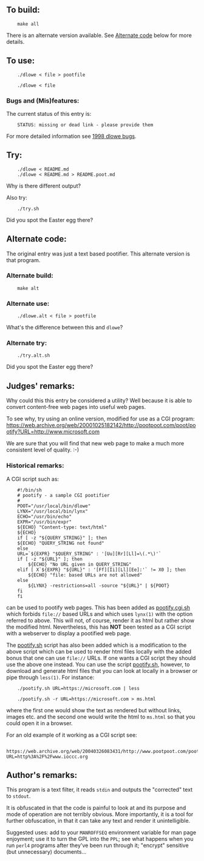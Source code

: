## To build:

```<!---sh-->
    make all
```

There is an alternate version available. See [Alternate code](#alternate-code)
below for more details.


## To use:

```<!---sh-->
    ./dlowe < file > pootfile

    ./dlowe < file
```


### Bugs and (Mis)features:

The current status of this entry is:

```
    STATUS: missing or dead link - please provide them
```

For more detailed information see [1998 dlowe bugs](../../bugs.html#1998_dlowe).


## Try:

```<!---sh-->
    ./dlowe < README.md
    ./dlowe < README.md > README.poot.md
```

Why is there different output?

Also try:

```<!---sh-->
    ./try.sh
```

Did you spot the Easter egg there?


## Alternate code:

The original entry was just a text based pootifier. This alternate version is
that program.


### Alternate build:

```<!---sh-->
    make alt
```


### Alternate use:

```
    ./dlowe.alt < file > pootfile
```

What's the difference between this and `dlowe`?


### Alternate try:

```<!---sh-->
    ./try.alt.sh
```

Did you spot the Easter egg there?


## Judges' remarks:

Why could this this entry be considered a utility?  Well because it
is able to convert content-free web pages into useful web pages.

To see why, try using an online version, modified for use as
a CGI program: <https://web.archive.org/web/20001025182142/http://pootpoot.com/poot/pootify?URL=http://www.microsoft.com>

We are sure that you will find that new web page to make a much
more consistent level of quality.  :-)


### Historical remarks:

A CGI script such as:

```<!---sh-->
    #!/bin/sh
    # pootify - a sample CGI pootifier
    #
    POOT="/usr/local/bin/dlowe"
    LYNX="/usr/local/bin/lynx"
    ECHO="/usr/bin/echo"
    EXPR="/usr/bin/expr"
    ${ECHO} "Content-type: text/html"
    ${ECHO}
    if [ -z "${QUERY_STRING}" ]; then
	${ECHO} "QUERY_STRING not found"
    else
	URL=`${EXPR} "$QUERY_STRING" : '[Uu][Rr][Ll]=\(.*\)'`
	if [ -z "${URL}" ]; then
	    ${ECHO} "No URL given in QUERY_STRING"
	elif [ X`${EXPR} "${URL}" : '[Ff][Ii][Ll][Ee]:'` != X0 ]; then
	    ${ECHO} "file: based URLs are not allowed"
	else
	    ${LYNX} -restrictions=all -source "${URL}" | ${POOT}
	fi
    fi
```

can be used to pootify web pages. This has been added as
[pootify.cgi.sh](pootify.cgi.sh) which forbids `file://` based URLs and which
uses `lynx(1)` with the option referred to above. This will not, of course,
render it as html but rather show the modified html. Nevertheless, this has
**NOT** been tested as a CGI script with a webserver to display a pootified web
page.

The [pootify.sh](pootify.sh) script has also been added which is a modification
to the above script which can be used to render html files locally with the
added bonus that one can use `file://` URLs. If one wants a CGI script they
should use the above one instead. You can use the script
[pootify.sh](pootify.sh), however, to download and generate html files that you
can look at locally in a browser or pipe through `less(1)`. For instance:

```<!---sh-->
    ./pootify.sh URL=https://microsoft.com | less

    ./pootify.sh -r URL=https://microsoft.com > ms.html
```

where the first one would show the text as rendered but without links, images
etc. and the second one would write the html to `ms.html` so that you could open
it in a browser.

For an old example of it working as a CGI script see:

```<!---sh-->
    https://web.archive.org/web/20040326083431/http://www.pootpoot.com/poot/pootify/?URL=http%3A%2F%2Fwww.ioccc.org
```


## Author's remarks:

This program is a text filter, it reads `stdin` and outputs the
"corrected" text to `stdout`.

It is obfuscated in that the code is painful to look at and
its purpose and mode of operation are not terribly obvious.
More importantly, it is a tool for further obfuscation, in that it
can take any text and render it unintelligible.

Suggested uses: add to your `MANROFFSEQ` environment variable for man page
enjoyment; use it to turn the GPL into the `PPL`; see what happens when you
run `perl4` programs after they've been run through it; "encrypt" sensitive
(but unnecessary) documents...


<!--

    Copyright © 1984-2024 by Landon Curt Noll. All Rights Reserved.

    You are free to share and adapt this file under the terms of this license:

	Creative Commons Attribution-ShareAlike 4.0 International (CC BY-SA 4.0)

    For more information, see:

	https://creativecommons.org/licenses/by-sa/4.0/

-->
